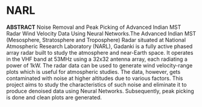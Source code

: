 # NARL
**ABSTRACT**
Noise Removal and Peak Picking of Advanced Indian MST Radar Wind Velocity Data Using Neural Networks.The Advanced Indian MST (Mesosphere, Stratosphere and Troposphere) Radar situated at National Atmospheric Research Laboratory (NARL), Gadanki is a fully active phased array radar built to study the atmosphere and near-Earth space. It operates in the VHF band at 53MHz using a 32x32 antenna array, each radiating a power of 1kW. The radar data can be used to generate wind velocity-range plots which is useful for atmospheric studies. The data, however, gets contaminated with noise at higher altitudes due to various factors. This project aims to study the characteristics of such noise and eliminate it to produce denoised data using Neural Networks. Subsequently, peak picking is done and clean plots are generated.
